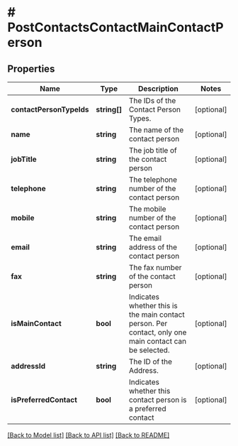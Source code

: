 # # PostContactsContactMainContactPerson

## Properties

Name | Type | Description | Notes
------------ | ------------- | ------------- | -------------
**contactPersonTypeIds** | **string[]** | The IDs of the Contact Person Types. | [optional]
**name** | **string** | The name of the contact person | [optional]
**jobTitle** | **string** | The job title of the contact person | [optional]
**telephone** | **string** | The telephone number of the contact person | [optional]
**mobile** | **string** | The mobile number of the contact person | [optional]
**email** | **string** | The email address of the contact person | [optional]
**fax** | **string** | The fax number of the contact person | [optional]
**isMainContact** | **bool** | Indicates whether this is the main contact person. Per contact, only one main contact can be selected. | [optional]
**addressId** | **string** | The ID of the Address. | [optional]
**isPreferredContact** | **bool** | Indicates whether this contact person is a preferred contact | [optional]

[[Back to Model list]](../../README.md#models) [[Back to API list]](../../README.md#endpoints) [[Back to README]](../../README.md)
